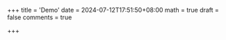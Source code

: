 +++
title = 'Demo'
date = 2024-07-12T17:51:50+08:00
math = true 
draft = false
comments = true

+++
